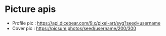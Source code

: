 # Picture apis
- Profile pic :  https://api.dicebear.com/9.x/pixel-art/svg?seed=username
- Cover pic : https://picsum.photos/seed/username/200/300